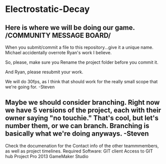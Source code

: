 Electrostatic-Decay
===================
Here is where we will be doing our game.
/COMMUNITY MESSAGE BOARD/
-------------------------
When you submit/commit a file to this repository...give it a unique name. Michael accidentally overrote Ryan's work I believe.

So, please, make sure you Rename the project folder before you commit it.

And Ryan, please resubmit your work.


We will do 30fps, as I think that should work for the really small scope that we're going for. -Steven

Maybe we should consider branching. Right now we have 5 versions of the project, each with their owner saying "no touchie." That's cool, but let's number them, or we can branch.
Branching is basically what we're doing anyways.
-Steven
--------------------------






Check the documenation for the Contact info of the other teammmembers, as well as project timelines.
Required Software:
GIT client
Access to GIT hub
Project Pro 2013
GameMaker Studio

